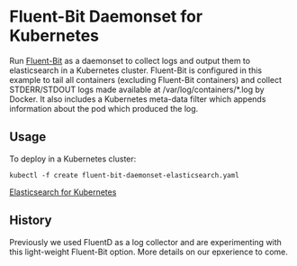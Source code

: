 # Fluent-Bit Daemonset for Kubernetes

Run [Fluent-Bit](http://fluentbit.io/) as a daemonset to collect logs and output them to elasticsearch in a Kubernetes cluster. Fluent-Bit is configured in this example to tail all containers (excluding Fluent-Bit containers) and collect STDERR/STDOUT logs made available at /var/log/containers/*.log by Docker. It also includes a Kubernetes meta-data filter which appends information about the pod which produced the log. 

## Usage

To deploy in a Kubernetes cluster:

```kubectl -f create fluent-bit-daemonset-elasticsearch.yaml```

[Elasticsearch for Kubernetes](https://github.com/kubernetes/kubernetes/tree/master/examples/elasticsearch)

## History

Previously we used FluentD as a log collector and are experimenting with this light-weight Fluent-Bit option. More details on our epxerience to come. 